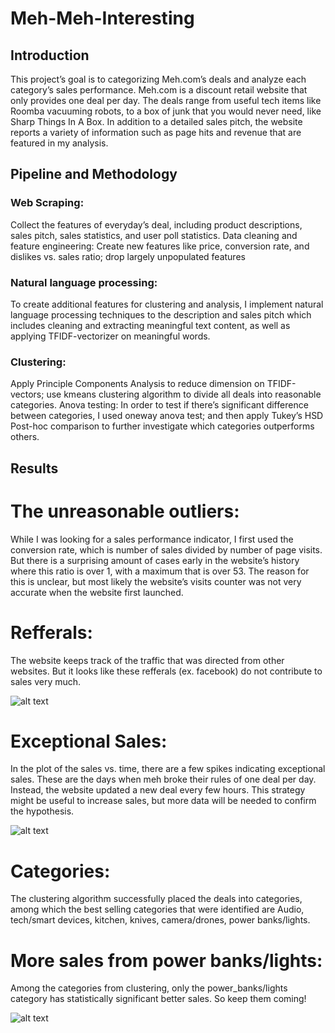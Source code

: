 # Meh-Meh-Interesting

## Introduction
This project’s goal is to categorizing Meh.com’s deals and analyze each category’s sales
performance. Meh.com is a discount retail website that only provides one deal per day. The
deals range from useful tech items like Roomba vacuuming robots, to a box of junk that you
would never need, like Sharp Things In A Box. In addition to a detailed sales pitch, the website
reports a variety of information such as page hits and revenue that are featured in my analysis.

## Pipeline and Methodology

### Web Scraping: 
Collect the features of everyday’s deal, including product descriptions, sales
pitch, sales statistics, and user poll statistics.
Data cleaning and feature engineering: Create new features like price, conversion rate, and
dislikes vs. sales ratio; drop largely unpopulated features

### Natural language processing: 
To create additional features for clustering and analysis, I
implement natural language processing techniques to the description and sales pitch which
includes cleaning and extracting meaningful text content, as well as applying TFIDF-vectorizer
on meaningful words.

### Clustering: 
Apply Principle Components Analysis to reduce dimension on TFIDF-vectors; use
kmeans clustering algorithm to divide all deals into reasonable categories.
Anova testing: In order to test if there’s significant difference between categories, I used oneway
anova test; and then apply Tukey’s HSD Post-hoc comparison to further investigate which
categories outperforms others.

## Results
# The unreasonable outliers: 
While I was looking for a sales performance indicator, I first used the conversion rate, which is number of sales divided by number of page visits. But there is a surprising amount of cases early in the website’s history where this ratio is over 1, with a maximum that is over 53. The reason for this is unclear, but most likely the website’s visits counter was not very accurate when the website first launched. 

# Refferals:
The website keeps track of the traffic that was directed from other websites. But it looks like these refferals (ex. facebook) do not contribute to sales very much. 

![alt text](https://raw.githubusercontent.com/ttashen/Meh-Meh-Interesting/master/pics/facebook_referral.png)

# Exceptional Sales:
In the plot of the sales vs. time, there are a few spikes indicating exceptional sales. These are the days when meh broke their rules of one deal per day. Instead, the website updated a new deal every few hours. This strategy might be useful to increase sales, but more data will be needed to confirm the hypothesis.

![alt text](https://raw.githubusercontent.com/ttashen/Meh-Meh-Interesting/master/pics/time_series.png)

# Categories:
The clustering algorithm successfully placed the deals into categories, among which the best selling categories that were identified are Audio, tech/smart devices, kitchen, knives, camera/drones, power banks/lights.

# More sales from power banks/lights: 
Among the categories from clustering, only the power_banks/lights category has statistically significant better sales. So keep them coming!

![alt text](https://raw.githubusercontent.com/ttashen/Meh-Meh-Interesting/master/pics/boxplot.png)
